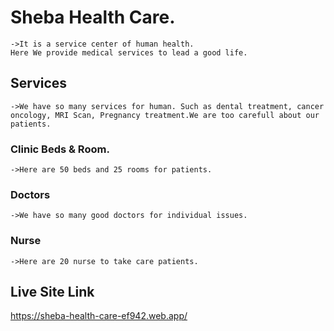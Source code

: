 # Sheba Health Care.
```
->It is a service center of human health.
Here We provide medical services to lead a good life.
```

## Services
```
->We have so many services for human. Such as dental treatment, cancer oncology, MRI Scan, Pregnancy treatment.We are too carefull about our patients.

```


### Clinic Beds & Room.
```
->Here are 50 beds and 25 rooms for patients.

```

### Doctors
```
->We have so many good doctors for individual issues.
```

### Nurse 
```
->Here are 20 nurse to take care patients.
```


## Live Site Link

https://sheba-health-care-ef942.web.app/


